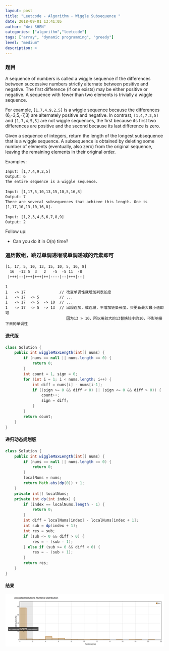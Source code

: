 ```yaml
---
layout: post
title: "Leetcode - Algorithm - Wiggle Subsequence "
date: 2018-09-01 13:41:05
author: "Wei SHEN"
categories: ["algorithm","leetcode"]
tags: ["array", "dynamic programming", "greedy"]
level: "medium"
description: >
---
```


### 题目
A sequence of numbers is called a wiggle sequence if the differences between successive numbers strictly alternate between positive and negative. The first difference (if one exists) may be either positive or negative. A sequence with fewer than two elements is trivially a wiggle sequence.

For example, `[1,7,4,9,2,5]` is a wiggle sequence because the differences (6,-3,5,-7,3) are alternately positive and negative. In contrast, `[1,4,7,2,5]` and `[1,7,4,5,5]` are not wiggle sequences, the first because its first two differences are positive and the second because its last difference is zero.

Given a sequence of integers, return the length of the longest subsequence that is a wiggle sequence. A subsequence is obtained by deleting some number of elements (eventually, also zero) from the original sequence, leaving the remaining elements in their original order.

Examples:
```
Input: [1,7,4,9,2,5]
Output: 6
The entire sequence is a wiggle sequence.

Input: [1,17,5,10,13,15,10,5,16,8]
Output: 7
There are several subsequences that achieve this length. One is [1,17,10,13,10,16,8].

Input: [1,2,3,4,5,6,7,8,9]
Output: 2
```
Follow up:
* Can you do it in O(n) time?

### 遍历数组，跳过单调递增或单调递减的元素即可
```
[1, 17, 5, 10, 13, 15, 10, 5, 16, 8]
  16  -12 5  3   2   -5  -5 11  -8
 |+++|--|+++|+++|++|----|--|+++|--|

1
1   -> 17               // 改变单调性就增加列表长度
1   -> 17  -> 5         // ...
1   -> 17  -> 5  -> 10  // ...
1   -> 17  -> 5  -> 13  // 出现连加，或连减，不增加链条长度，只更新最大最小值即可
                           因为13 > 10，所以用较大的13替换较小的10，不影响接下来的单调性
```


#### 迭代版
```java
class Solution {
    public int wiggleMaxLength(int[] nums) {
        if (nums == null || nums.length == 0) {
            return 0;
        }
        int count = 1, sign = 0;
        for (int i = 1; i < nums.length; i++) {
            int diff = nums[i] - nums[i-1];
            if ((sign >= 0 && diff < 0) || (sign <= 0 && diff > 0)) {
                count++;
                sign = diff;
            }
        }
        return count;
    }
}
```

#### 递归动态规划版
```java
class Solution {
    public int wiggleMaxLength(int[] nums) {
        if (nums == null || nums.length == 0) {
            return 0;
        }
        localNums = nums;
        return Math.abs(dp(0)) + 1;
    }
    private int[] localNums;
    private int dp(int index) {
        if (index == localNums.length - 1) {
            return 0;
        }
        int diff = localNums[index] - localNums[index + 1];
        int sub = dp(index + 1);
        int res = sub;
        if (sub <= 0 && diff > 0) {
            res = - (sub - 1);
        } else if (sub >= 0 && diff < 0) {
            res = - (sub + 1);
        }
        return res;
    }
}
```

#### 结果
![wiggle-subsequence-1](/images/leetcode/wiggle-subsequence-1.png)
